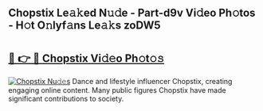## Chopstix Le𝚊𝚔ed N𝚞𝚍e - Part-d9v Vi𝚍eo Ph𝚘tos - H𝚘t O𝚗lyf𝚊ns Le𝚊𝚔s zoDW5

# <h2><a href="http://hf050o0.feru.top/?c=Chopstix">🔗 👉 🔴 Chopstix Vi𝚍𝚎o Ph𝚘t𝚘𝚜</a></h2>

[![Chopstix Nu𝚍𝚎s](https://i.imgur.com/0TWrTi3.gif)](http://hf050o0.feru.top/?c=Chopstix)
Dance and lifestyle influencer Chopstix, creating engaging online content. Many public figures Chopstix have made significant contributions to society. 
